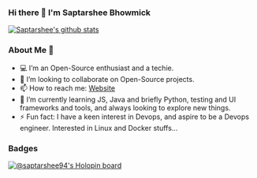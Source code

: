 ### Hi there 👋 I'm Saptarshee Bhowmick

[![Saptarshee's github stats](https://github-readme-stats.vercel.app/api?username=Saptarshee94)](https://github.com/anuraghazra/github-readme-stats)

<!--
**Saptarshee94/Saptarshee94** is a ✨ _special_ ✨ repository because its `README.md` (this file) appears on your GitHub profile.

Here are some ideas to get you started:

- 🔭 I’m currently working on ...
- 🌱 I’m currently learning ...
- 👯 I’m looking to collaborate on ...
- 🤔 I’m looking for help with ...
- 💬 Ask me about ...
- 📫 How to reach me: ...
- 😄 Pronouns: ...
- ⚡ Fun fact: ...
-->
### About Me :adult:
- :computer: I’m an Open-Source enthusiast and a techie.
- 👯 I’m looking to collaborate on Open-Source projects.
- 📫 How to reach me: [Website](https://saptarsheebhowmick.in)
- 🌱 I’m currently learning JS, Java and briefly Python, testing and UI frameworks and tools, and always looking to explore new things.
- ⚡ Fun fact: I have a keen interest in Devops, and aspire to be a Devops engineer. Interested in Linux and Docker stuffs...

### Badges
[![@saptarshee94's Holopin board](https://holopin.io/api/user/board?user=saptarshee94)](https://holopin.io/@saptarshee94)
